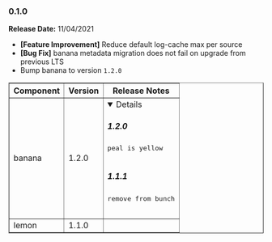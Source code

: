 ### <a id='0.1.0'></a> 0.1.0

**Release Date:** 11/04/2021

* **[Feature Improvement]** Reduce default log-cache max per source
* **[Bug Fix]** banana metadata migration does not fail on upgrade from previous LTS
* Bump banana to version `1.2.0`

<table border="1" class="nice">
  <thead>
  <tr>
    <th>Component</th>
    <th>Version</th>
    <th>Release Notes</th>
  </tr>
  </thead>
  <tbody>
    <tr>
      <td>banana</td>
      <td>1.2.0</td>
      <td>
        <details open="">
          <h5>1.2.0</h5>
          <pre>
peal is yellow
          </pre>
          <h5>1.1.1</h5>
          <pre>
remove from bunch
          </pre>
        </details>
      </td>
    </tr>
    <tr>
      <td>lemon</td>
      <td>1.1.0</td>
      <td></td>
    </tr>
  </tbody>
</table>
